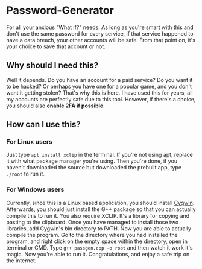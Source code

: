 # Password-Generator
For all your anxious "What if?" needs. As long as you're smart with this and don't use the same password for every service, if that service happened to have a data breach, your other accounts will be safe. From that point on, it's your choice to save that account or not.
## Why should I need this?
Well it depends. Do you have an account for a paid service? Do you want it to be hacked? Or perhaps you have one for a popular game, and you don't want it getting stolen? That's why this is here. I have used this for years, all my accounts are perfectly safe due to this tool. However, if there's a choice, you should also **enable 2FA if possible**.
## How can I use this?
### For Linux users
Just type `apt install xclip` in the terminal. If you're not using apt, replace it with what package manager you're using. Then you're done, if you haven't downloaded the source but downloaded the prebuilt app, type `./root` to run it.
### For Windows users
Currently, since this is a Linux based application, you should install [Cygwin](https://www.cygwin.com). Afterwards, you should just install the G++ package so that you can actually compile this to run it.
You also require XCLIP. It's a library for copying and pasting to the clipboard.
Once you have managed to install those two libraries, add Cygwin's bin directory to PATH.
Now you are able to actually compile the program. Go to the directory where you had installed the program, and right click on the empty space within the directory, open in terminal or CMD. 
Type `g++ passgen.cpp -o root` and then watch it work it's magic. Now you're able to run it. Congratulations, and enjoy a safe trip on the internet.
